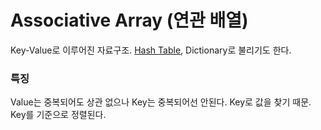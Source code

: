 # Associative Array (연관 배열)
Key-Value로 이루어진 자료구조. [Hash Table](hashtable.md), Dictionary로 불리기도 한다.

### 특징
Value는 중복되어도 상관 없으나 Key는 중복되어선 안된다. Key로 값을 찾기 때문.  
Key를 기준으로 정렬된다.